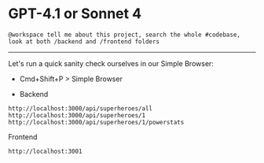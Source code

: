 # GPT-4.1 or Sonnet 4

```@workspace tell me about this project, search the whole #codebase, look at both /backend and /frontend folders```

---
Let's run a quick sanity check ourselves in our Simple Browser:
* Cmd+Shift+P > Simple Browser

* Backend
```
http://localhost:3000/api/superheroes/all
http://localhost:3000/api/superheroes/1
http://localhost:3000/api/superheroes/1/powerstats
```

Frontend
```
http://localhost:3001
```